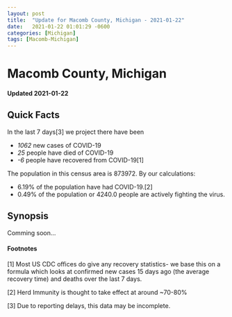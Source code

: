 ```yaml
---
layout: post
title:  "Update for Macomb County, Michigan - 2021-01-22"
date:   2021-01-22 01:01:29 -0600
categories: [Michigan]
tags: [Macomb-Michigan]
---
```


# Macomb County, Michigan
#### Updated 2021-01-22

## Quick Facts

In the last 7 days[3] we project there have been
- *1062* new cases of COVID-19
- *25* people have died of COVID-19
- *-6* people have recovered from COVID-19[1]

The population in this census area is 873972. By our calculations:
- 6.19% of the population have had COVID-19.[2]
- 0.49% of the population or 4240.0 people are actively fighting the virus.

## Synopsis

Comming soon...


#### Footnotes

[1] Most US CDC offices do give any recovery statistics- we base this on a formula which looks at confirmed new cases
15 days ago (the average recovery time) and deaths over the last 7 days.

[2] Herd Immunity is thought to take effect at around ~70-80%

[3] Due to reporting delays, this data may be incomplete.
 
    